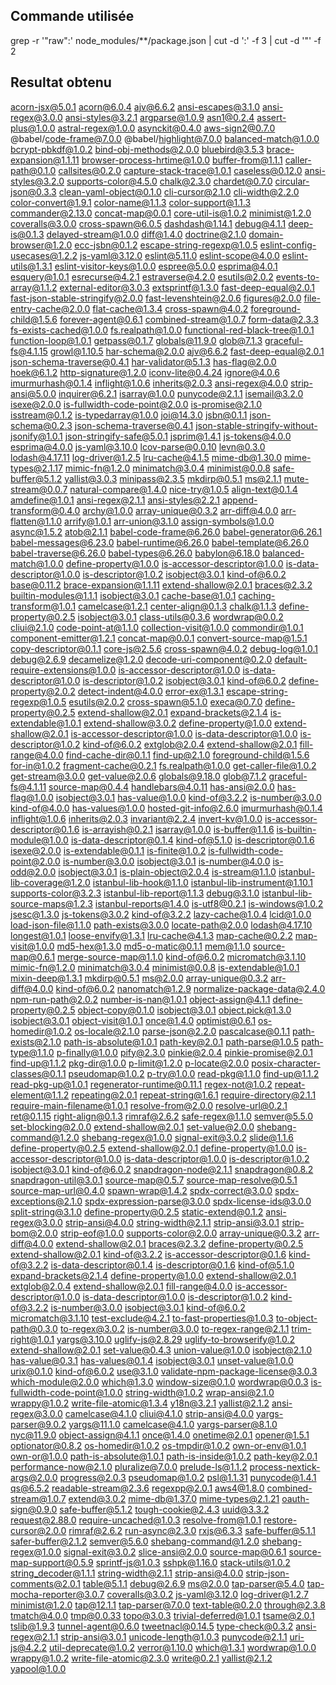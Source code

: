 ## Commande utilisée

grep -r '"raw":' node_modules/**/package.json | cut -d ':' -f 3 | cut -d '"' -f 2


## Resultat obtenu


acorn-jsx@5.0.1
acorn@6.0.4
ajv@6.6.2
ansi-escapes@3.1.0
ansi-regex@3.0.0
ansi-styles@3.2.1
argparse@1.0.9
asn1@0.2.4
assert-plus@1.0.0
astral-regex@1.0.0
asynckit@0.4.0
aws-sign2@0.7.0
@babel/code-frame@7.0.0
@babel/highlight@7.0.0
balanced-match@1.0.0
bcrypt-pbkdf@1.0.2
bind-obj-methods@2.0.0
bluebird@3.5.3
brace-expansion@1.1.11
browser-process-hrtime@1.0.0
buffer-from@1.1.1
caller-path@0.1.0
callsites@0.2.0
capture-stack-trace@1.0.1
caseless@0.12.0
ansi-styles@3.2.0
supports-color@4.5.0
chalk@2.3.0
chardet@0.7.0
circular-json@0.3.3
clean-yaml-object@0.1.0
cli-cursor@2.1.0
cli-width@2.2.0
color-convert@1.9.1
color-name@1.1.3
color-support@1.1.3
commander@2.13.0
concat-map@0.0.1
core-util-is@1.0.2
minimist@1.2.0
coveralls@3.0.0
cross-spawn@6.0.5
dashdash@1.14.1
debug@4.1.1
deep-is@0.1.3
delayed-stream@1.0.0
diff@1.4.0
doctrine@2.1.0
domain-browser@1.2.0
ecc-jsbn@0.1.2
escape-string-regexp@1.0.5
eslint-config-usecases@1.2.2
js-yaml@3.12.0
eslint@5.11.0
eslint-scope@4.0.0
eslint-utils@1.3.1
eslint-visitor-keys@1.0.0
espree@5.0.0
esprima@4.0.1
esquery@1.0.1
esrecurse@4.2.1
estraverse@4.2.0
esutils@2.0.2
events-to-array@1.1.2
external-editor@3.0.3
extsprintf@1.3.0
fast-deep-equal@2.0.1
fast-json-stable-stringify@2.0.0
fast-levenshtein@2.0.6
figures@2.0.0
file-entry-cache@2.0.0
flat-cache@1.3.4
cross-spawn@4.0.2
foreground-child@1.5.6
forever-agent@0.6.1
combined-stream@1.0.7
form-data@2.3.3
fs-exists-cached@1.0.0
fs.realpath@1.0.0
functional-red-black-tree@1.0.1
function-loop@1.0.1
getpass@0.1.7
globals@11.9.0
glob@7.1.3
graceful-fs@4.1.15
growl@1.10.5
har-schema@2.0.0
ajv@6.6.2
fast-deep-equal@2.0.1
json-schema-traverse@0.4.1
har-validator@5.1.3
has-flag@2.0.0
hoek@6.1.2
http-signature@1.2.0
iconv-lite@0.4.24
ignore@4.0.6
imurmurhash@0.1.4
inflight@1.0.6
inherits@2.0.3
ansi-regex@4.0.0
strip-ansi@5.0.0
inquirer@6.2.1
isarray@1.0.0
punycode@2.1.1
isemail@3.2.0
isexe@2.0.0
is-fullwidth-code-point@2.0.0
is-promise@2.1.0
isstream@0.1.2
is-typedarray@1.0.0
joi@14.3.0
jsbn@0.1.1
json-schema@0.2.3
json-schema-traverse@0.4.1
json-stable-stringify-without-jsonify@1.0.1
json-stringify-safe@5.0.1
jsprim@1.4.1
js-tokens@4.0.0
esprima@4.0.0
js-yaml@3.10.0
lcov-parse@0.0.10
levn@0.3.0
lodash@4.17.11
log-driver@1.2.5
lru-cache@4.1.5
mime-db@1.30.0
mime-types@2.1.17
mimic-fn@1.2.0
minimatch@3.0.4
minimist@0.0.8
safe-buffer@5.1.2
yallist@3.0.3
minipass@2.3.5
mkdirp@0.5.1
ms@2.1.1
mute-stream@0.0.7
natural-compare@1.4.0
nice-try@1.0.5
align-text@0.1.4
amdefine@1.0.1
ansi-regex@2.1.1
ansi-styles@2.2.1
append-transform@0.4.0
archy@1.0.0
array-unique@0.3.2
arr-diff@4.0.0
arr-flatten@1.1.0
arrify@1.0.1
arr-union@3.1.0
assign-symbols@1.0.0
async@1.5.2
atob@2.1.1
babel-code-frame@6.26.0
babel-generator@6.26.1
babel-messages@6.23.0
babel-runtime@6.26.0
babel-template@6.26.0
babel-traverse@6.26.0
babel-types@6.26.0
babylon@6.18.0
balanced-match@1.0.0
define-property@1.0.0
is-accessor-descriptor@1.0.0
is-data-descriptor@1.0.0
is-descriptor@1.0.2
isobject@3.0.1
kind-of@6.0.2
base@0.11.2
brace-expansion@1.1.11
extend-shallow@2.0.1
braces@2.3.2
builtin-modules@1.1.1
isobject@3.0.1
cache-base@1.0.1
caching-transform@1.0.1
camelcase@1.2.1
center-align@0.1.3
chalk@1.1.3
define-property@0.2.5
isobject@3.0.1
class-utils@0.3.6
wordwrap@0.0.2
cliui@2.1.0
code-point-at@1.1.0
collection-visit@1.0.0
commondir@1.0.1
component-emitter@1.2.1
concat-map@0.0.1
convert-source-map@1.5.1
copy-descriptor@0.1.1
core-js@2.5.6
cross-spawn@4.0.2
debug-log@1.0.1
debug@2.6.9
decamelize@1.2.0
decode-uri-component@0.2.0
default-require-extensions@1.0.0
is-accessor-descriptor@1.0.0
is-data-descriptor@1.0.0
is-descriptor@1.0.2
isobject@3.0.1
kind-of@6.0.2
define-property@2.0.2
detect-indent@4.0.0
error-ex@1.3.1
escape-string-regexp@1.0.5
esutils@2.0.2
cross-spawn@5.1.0
execa@0.7.0
define-property@0.2.5
extend-shallow@2.0.1
expand-brackets@2.1.4
is-extendable@1.0.1
extend-shallow@3.0.2
define-property@1.0.0
extend-shallow@2.0.1
is-accessor-descriptor@1.0.0
is-data-descriptor@1.0.0
is-descriptor@1.0.2
kind-of@6.0.2
extglob@2.0.4
extend-shallow@2.0.1
fill-range@4.0.0
find-cache-dir@0.1.1
find-up@2.1.0
foreground-child@1.5.6
for-in@1.0.2
fragment-cache@0.2.1
fs.realpath@1.0.0
get-caller-file@1.0.2
get-stream@3.0.0
get-value@2.0.6
globals@9.18.0
glob@7.1.2
graceful-fs@4.1.11
source-map@0.4.4
handlebars@4.0.11
has-ansi@2.0.0
has-flag@1.0.0
isobject@3.0.1
has-value@1.0.0
kind-of@3.2.2
is-number@3.0.0
kind-of@4.0.0
has-values@1.0.0
hosted-git-info@2.6.0
imurmurhash@0.1.4
inflight@1.0.6
inherits@2.0.3
invariant@2.2.4
invert-kv@1.0.0
is-accessor-descriptor@0.1.6
is-arrayish@0.2.1
isarray@1.0.0
is-buffer@1.1.6
is-builtin-module@1.0.0
is-data-descriptor@0.1.4
kind-of@5.1.0
is-descriptor@0.1.6
isexe@2.0.0
is-extendable@0.1.1
is-finite@1.0.2
is-fullwidth-code-point@2.0.0
is-number@3.0.0
isobject@3.0.1
is-number@4.0.0
is-odd@2.0.0
isobject@3.0.1
is-plain-object@2.0.4
is-stream@1.1.0
istanbul-lib-coverage@1.2.0
istanbul-lib-hook@1.1.0
istanbul-lib-instrument@1.10.1
supports-color@3.2.3
istanbul-lib-report@1.1.3
debug@3.1.0
istanbul-lib-source-maps@1.2.3
istanbul-reports@1.4.0
is-utf8@0.2.1
is-windows@1.0.2
jsesc@1.3.0
js-tokens@3.0.2
kind-of@3.2.2
lazy-cache@1.0.4
lcid@1.0.0
load-json-file@1.1.0
path-exists@3.0.0
locate-path@2.0.0
lodash@4.17.10
longest@1.0.1
loose-envify@1.3.1
lru-cache@4.1.3
map-cache@0.2.2
map-visit@1.0.0
md5-hex@1.3.0
md5-o-matic@0.1.1
mem@1.1.0
source-map@0.6.1
merge-source-map@1.1.0
kind-of@6.0.2
micromatch@3.1.10
mimic-fn@1.2.0
minimatch@3.0.4
minimist@0.0.8
is-extendable@1.0.1
mixin-deep@1.3.1
mkdirp@0.5.1
ms@2.0.0
array-unique@0.3.2
arr-diff@4.0.0
kind-of@6.0.2
nanomatch@1.2.9
normalize-package-data@2.4.0
npm-run-path@2.0.2
number-is-nan@1.0.1
object-assign@4.1.1
define-property@0.2.5
object-copy@0.1.0
isobject@3.0.1
object.pick@1.3.0
isobject@3.0.1
object-visit@1.0.1
once@1.4.0
optimist@0.6.1
os-homedir@1.0.2
os-locale@2.1.0
parse-json@2.2.0
pascalcase@0.1.1
path-exists@2.1.0
path-is-absolute@1.0.1
path-key@2.0.1
path-parse@1.0.5
path-type@1.1.0
p-finally@1.0.0
pify@2.3.0
pinkie@2.0.4
pinkie-promise@2.0.1
find-up@1.1.2
pkg-dir@1.0.0
p-limit@1.2.0
p-locate@2.0.0
posix-character-classes@0.1.1
pseudomap@1.0.2
p-try@1.0.0
read-pkg@1.1.0
find-up@1.1.2
read-pkg-up@1.0.1
regenerator-runtime@0.11.1
regex-not@1.0.2
repeat-element@1.1.2
repeating@2.0.1
repeat-string@1.6.1
require-directory@2.1.1
require-main-filename@1.0.1
resolve-from@2.0.0
resolve-url@0.2.1
ret@0.1.15
right-align@0.1.3
rimraf@2.6.2
safe-regex@1.1.0
semver@5.5.0
set-blocking@2.0.0
extend-shallow@2.0.1
set-value@2.0.0
shebang-command@1.2.0
shebang-regex@1.0.0
signal-exit@3.0.2
slide@1.1.6
define-property@0.2.5
extend-shallow@2.0.1
define-property@1.0.0
is-accessor-descriptor@1.0.0
is-data-descriptor@1.0.0
is-descriptor@1.0.2
isobject@3.0.1
kind-of@6.0.2
snapdragon-node@2.1.1
snapdragon@0.8.2
snapdragon-util@3.0.1
source-map@0.5.7
source-map-resolve@0.5.1
source-map-url@0.4.0
spawn-wrap@1.4.2
spdx-correct@3.0.0
spdx-exceptions@2.1.0
spdx-expression-parse@3.0.0
spdx-license-ids@3.0.0
split-string@3.1.0
define-property@0.2.5
static-extend@0.1.2
ansi-regex@3.0.0
strip-ansi@4.0.0
string-width@2.1.1
strip-ansi@3.0.1
strip-bom@2.0.0
strip-eof@1.0.0
supports-color@2.0.0
array-unique@0.3.2
arr-diff@4.0.0
extend-shallow@2.0.1
braces@2.3.2
define-property@0.2.5
extend-shallow@2.0.1
kind-of@3.2.2
is-accessor-descriptor@0.1.6
kind-of@3.2.2
is-data-descriptor@0.1.4
is-descriptor@0.1.6
kind-of@5.1.0
expand-brackets@2.1.4
define-property@1.0.0
extend-shallow@2.0.1
extglob@2.0.4
extend-shallow@2.0.1
fill-range@4.0.0
is-accessor-descriptor@1.0.0
is-data-descriptor@1.0.0
is-descriptor@1.0.2
kind-of@3.2.2
is-number@3.0.0
isobject@3.0.1
kind-of@6.0.2
micromatch@3.1.10
test-exclude@4.2.1
to-fast-properties@1.0.3
to-object-path@0.3.0
to-regex@3.0.2
is-number@3.0.0
to-regex-range@2.1.1
trim-right@1.0.1
yargs@3.10.0
uglify-js@2.8.29
uglify-to-browserify@1.0.2
extend-shallow@2.0.1
set-value@0.4.3
union-value@1.0.0
isobject@2.1.0
has-value@0.3.1
has-values@0.1.4
isobject@3.0.1
unset-value@1.0.0
urix@0.1.0
kind-of@6.0.2
use@3.1.0
validate-npm-package-license@3.0.3
which-module@2.0.0
which@1.3.0
window-size@0.1.0
wordwrap@0.0.3
is-fullwidth-code-point@1.0.0
string-width@1.0.2
wrap-ansi@2.1.0
wrappy@1.0.2
write-file-atomic@1.3.4
y18n@3.2.1
yallist@2.1.2
ansi-regex@3.0.0
camelcase@4.1.0
cliui@4.1.0
strip-ansi@4.0.0
yargs-parser@9.0.2
yargs@11.1.0
camelcase@4.1.0
yargs-parser@8.1.0
nyc@11.9.0
object-assign@4.1.1
once@1.4.0
onetime@2.0.1
opener@1.5.1
optionator@0.8.2
os-homedir@1.0.2
os-tmpdir@1.0.2
own-or-env@1.0.1
own-or@1.0.0
path-is-absolute@1.0.1
path-is-inside@1.0.2
path-key@2.0.1
performance-now@2.1.0
pluralize@7.0.0
prelude-ls@1.1.2
process-nextick-args@2.0.0
progress@2.0.3
pseudomap@1.0.2
psl@1.1.31
punycode@1.4.1
qs@6.5.2
readable-stream@2.3.6
regexpp@2.0.1
aws4@1.8.0
combined-stream@1.0.7
extend@3.0.2
mime-db@1.37.0
mime-types@2.1.21
oauth-sign@0.9.0
safe-buffer@5.1.2
tough-cookie@2.4.3
uuid@3.3.2
request@2.88.0
require-uncached@1.0.3
resolve-from@1.0.1
restore-cursor@2.0.0
rimraf@2.6.2
run-async@2.3.0
rxjs@6.3.3
safe-buffer@5.1.1
safer-buffer@2.1.2
semver@5.6.0
shebang-command@1.2.0
shebang-regex@1.0.0
signal-exit@3.0.2
slice-ansi@2.0.0
source-map@0.6.1
source-map-support@0.5.9
sprintf-js@1.0.3
sshpk@1.16.0
stack-utils@1.0.2
string_decoder@1.1.1
string-width@2.1.1
strip-ansi@4.0.0
strip-json-comments@2.0.1
table@5.1.1
debug@2.6.9
ms@2.0.0
tap-parser@5.4.0
tap-mocha-reporter@3.0.7
coveralls@3.0.2
js-yaml@3.12.0
log-driver@1.2.7
minimist@1.2.0
tap@12.1.1
tap-parser@7.0.0
text-table@0.2.0
through@2.3.8
tmatch@4.0.0
tmp@0.0.33
topo@3.0.3
trivial-deferred@1.0.1
tsame@2.0.1
tslib@1.9.3
tunnel-agent@0.6.0
tweetnacl@0.14.5
type-check@0.3.2
ansi-regex@2.1.1
strip-ansi@3.0.1
unicode-length@1.0.3
punycode@2.1.1
uri-js@4.2.2
util-deprecate@1.0.2
verror@1.10.0
which@1.3.1
wordwrap@1.0.0
wrappy@1.0.2
write-file-atomic@2.3.0
write@0.2.1
yallist@2.1.2
yapool@1.0.0

